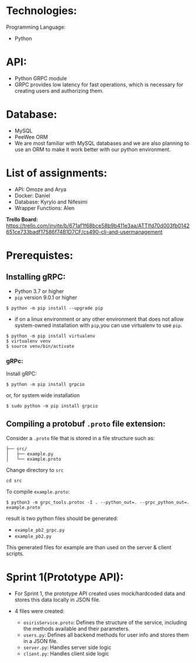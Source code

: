 # Technologies:
Programming Language:
- Python

# API:
- Python GRPC module
- GRPC provides low latency for fast operations, which is necessary for creating users and authorizing them.

# Database:
- MySQL
- PeeWee ORM
- We are most familiar with MySQL databases and we are also planning to use an ORM to make it work better with our python environment.

# List of assignments:
- API: Omoze and Arya
- Docker: Daniel
- Database: Kyrylo and Nifesimi
- Wrapper Functions: Alen

**Trello Board:** https://trello.com/invite/b/671af1f68bce58b9b411e3aa/ATTIfd70d003fb0142651ce733badf17586f74B1D7CF/cs490-cli-and-usermanagement

# Prerequistes:
## Installing gRPC:

- Python 3.7 or higher
- `pip` version 9.0.1 or higher

```
$ python -m pip install --upgrade pip
```
- if on a linux environment or any other environment that does not allow system-owned installation with `pip`,you can use virtualenv to use `pip`.

```
$ python -m pip install virtualenv
$ virtualenv venv
$ source venv/bin/activate
```
### gRPc:
Install gRPC:
```
$ python -m pip install grpcio
```
or, for system wide installation 
```
$ sudo python -m pip install grpcio
```
## Compiling a protobuf `.proto` file extension:
Consider a `.proto` file that is stored in a file structure such as:

```
├── src/
│   ├── example.py
│   └── example.proto
```
Change directory to `src`

```
cd src
```
To compile `example.proto`:

```
$ python3 -m grpc_tools.protoc -I . --python_out=. --grpc_python_out=. example.proto` 
```
result is two python files should be generated:

- `example_pb2_grpc.py`
- `example_pb2.py`

This generated files for example are than used on the server & client scripts.

# Sprint 1(Prototype API):
- For Sprint 1, the prototype API created uses mock/hardcoded data and stores this data locally in JSON file.

- 4 files were created:
    -  `osirisService.proto`: Defines the structure of the service, including the methods available and their parameters.
    - `users.py`: Defines all backend methods for user info and stores them in a JSON file.
    - `server.py`: Handles server side logic
    - `client.py`: Handles client side logic


  